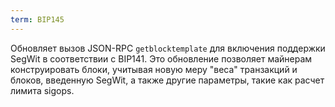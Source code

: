 ```yaml
---
term: BIP145
---
```


Обновляет вызов JSON-RPC `getblocktemplate` для включения поддержки SegWit в соответствии с BIP141. Это обновление позволяет майнерам конструировать блоки, учитывая новую меру "веса" транзакций и блоков, введенную SegWit, а также другие параметры, такие как расчет лимита sigops.